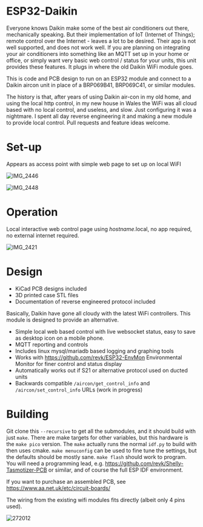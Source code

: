 # ESP32-Daikin

Everyone knows Daikin make some of the best air conditioners out there, mechanically speaking. But their implementation of IoT (Internet of Things); remote control over the Internet -  leaves a lot to be desired. Their app is not well supported, and does not work well. If you are planning on integrating your air conditioners into something like an MQTT set up in your home or office, or simply want very basic web control / status for your units, this unit provides these features. It plugs in where the old Daikin WiFi module goes.

This is code and PCB design to run on an ESP32 module and connect to a Daikin aircon unit in place of a BRP069B41, BRP069C41, or similar modules.

The history is that, after years of using Daikin air-con in my old home, and using the local http control, in my new house in Wales the WiFi was all cloud based with no local control, and useless, and slow. Just configuring it was a nightmare. I spent all day reverse engineering it and making a new module to provide local control. Pull requests and feature ideas welcome.

# Set-up

Appears as access point with simple web page to set up on local WiFI

![IMG_2446](https://user-images.githubusercontent.com/996983/218394248-b409626b-2614-439d-95f4-71527c00aaa7.PNG)

![IMG_2448](https://user-images.githubusercontent.com/996983/218394254-e03537f7-09a0-490d-aa38-b6964a5cd77f.PNG)

# Operation

Local interactive web control page using *hostname*.local, no app required, no external internet required.

![IMG_2421](https://user-images.githubusercontent.com/996983/218394392-48b47be4-5989-474e-beab-734dd6ef83d9.PNG)

# Design

* KiCad PCB designs included
* 3D printed case STL files
* Documentation of reverse engineered protocol included

Basically, Daikin have gone all cloudy with the latest WiFi controllers. This module is designed to provide an alternative.

* Simple local web based control with live websocket status, easy to save as desktop icon on a mobile phone.
* MQTT reporting and controls
* Includes linux mysql/mariadb based logging and graphing tools
* Works with https://github.com/revk/ESP32-EnvMon Environmental Monitor for finer control and status display
* Automatically works out if S21 or alternative protocol used on ducted units
* Backwards compatible `/aircon/get_control_info` and `/aircon/set_control_info` URLs (work in progress)

# Building

Git clone this `--recursive` to get all the submodules, and it should build with just `make`. There are make targets for other variables, but this hardware is the `make pico` version. The `make` actually runs the normal `idf.py` to build with then uses cmake. `make menuconfig` can be used to fine tune the settings, but the defaults should be mostly sane. `make flash` should work to program. You will need a programming lead, e.g. https://github.com/revk/Shelly-Tasmotizer-PCB or similar, and of course the full ESP IDF environment.

If you want to purchase an assembled PCB, see https://www.aa.net.uk/etc/circuit-boards/

The wiring from the existing wifi modules fits directly (albeit only 4 pins used).

![272012](https://user-images.githubusercontent.com/996983/169694456-bd870348-f9bf-4c31-a2e3-00da13320ffc.jpg)
